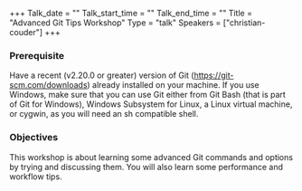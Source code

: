 +++
Talk_date = ""
Talk_start_time = ""
Talk_end_time = ""
Title = "Advanced Git Tips Workshop"
Type = "talk"
Speakers = ["christian-couder"]
+++

### Prerequisite

Have a recent (v2.20.0 or greater) version of Git
(https://git-scm.com/downloads) already installed on your machine. If
you use Windows, make sure that you can use Git either from Git Bash
(that is part of Git for Windows), Windows Subsystem for Linux, a
Linux virtual machine, or cygwin, as you will need an sh compatible
shell.

### Objectives

This workshop is about learning some advanced Git commands and options
by trying and discussing them. You will also learn some performance
and workflow tips.

